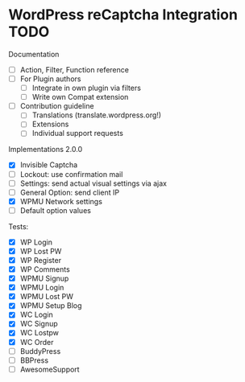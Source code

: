 WordPress reCaptcha Integration TODO
====================================

Documentation
 - [ ] Action, Filter, Function reference
 - [ ] For Plugin authors
	 - [ ] Integrate in own plugin via filters
	 - [ ] Write own Compat extension
 - [ ] Contribution guideline
	 - [ ] Translations (translate.wordpress.org!)
	 - [ ] Extensions
	 - [ ] Individual support requests

Implementations 2.0.0
 - [x] Invisible Captcha
 - [ ] Lockout: use confirmation mail
 - [ ] Settings: send actual visual settings via ajax
 - [ ] General Option: send client IP
 - [x] WPMU Network settings
 - [ ] Default option values

Tests:
 - [x] WP Login
 - [x] WP Lost PW
 - [x] WP Register
 - [x] WP Comments
 - [x] WPMU Signup
 - [x] WPMU Login
 - [x] WPMU Lost PW
 - [x] WPMU Setup Blog
 - [x] WC Login
 - [x] WC Signup
 - [x] WC Lostpw
 - [x] WC Order
 - [ ] BuddyPress
 - [ ] BBPress
 - [ ] AwesomeSupport
